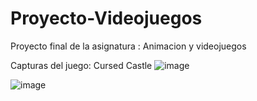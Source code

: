 # Proyecto-Videojuegos
Proyecto final de la asignatura : Animacion y videojuegos

Capturas del juego: Cursed Castle
![image](https://user-images.githubusercontent.com/90885563/192374872-8b1a493c-75c4-462a-8a20-e8441f6d5078.png)

![image](https://user-images.githubusercontent.com/90885563/192374969-e26f702d-41da-47df-bec1-1c3b366a2a41.png)
